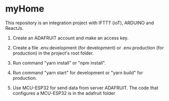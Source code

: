 # myHome
This repository is an integration project with IFTTT (ioT), ARDUINO and ReactJs.

1. Create an ADAFRUIT account and make an access key.
2. Create a file .env.development (for development) or .env.production (for production) in the project's root folder.
3. Run command "yarn install" or "npm install".
4. Run command "yarn start" for development or "yarn build" for production.

5. Use MCU-ESP32 for send data from server ADAFRUIT. The code that configures a MCU-ESP32 is in the adafruit folder
